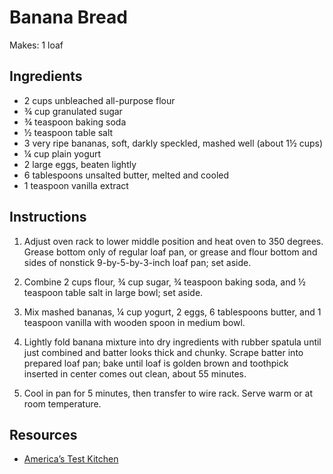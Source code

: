 # Banana Bread

Makes: 1 loaf

## Ingredients

* 2 cups unbleached all-purpose flour
* ¾ cup granulated sugar
* ¾ teaspoon baking soda
* ½ teaspoon table salt
* 3 very ripe bananas, soft, darkly speckled, mashed well (about 1½ cups)
* ¼ cup plain yogurt
* 2 large eggs, beaten lightly
* 6 tablespoons unsalted butter, melted and cooled
* 1 teaspoon vanilla extract

## Instructions

1. Adjust oven rack to lower middle position and heat oven to 350 degrees. Grease bottom only of regular loaf pan, or grease and flour bottom and sides of nonstick 9-by-5-by-3-inch loaf pan; set aside.

2. Combine 2 cups flour, ¾ cup sugar, ¾ teaspoon baking soda,  and ½ teaspoon table salt in large bowl; set aside.

3. Mix mashed bananas, ¼ cup yogurt, 2 eggs, 6 tablespoons butter, and 1 teaspoon vanilla with wooden spoon in medium bowl.

4. Lightly fold banana mixture into dry ingredients with rubber spatula until just combined and batter looks thick and chunky. Scrape batter into prepared loaf pan; bake until loaf is golden brown and toothpick inserted in center comes out clean, about 55 minutes.

5. Cool in pan for 5 minutes, then transfer to wire rack. Serve warm or at room temperature.

## Resources

* [America’s Test Kitchen](https://www.americastestkitchen.com/recipes/848-the-best-banana-bread)
